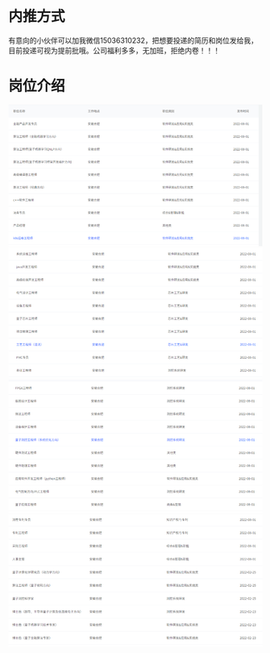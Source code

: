 # 内推方式

有意向的小伙伴可以加我微信15036310232，把想要投递的简历和岗位发给我，目前投递可视为提前批哦。公司福利多多，无加班，拒绝内卷！！！

# 岗位介绍
![1.png](../assets/1.png)
![2.png](../assets/2.png)
![3.png](../assets/3.png)
![4.png](../assets/4.png)
